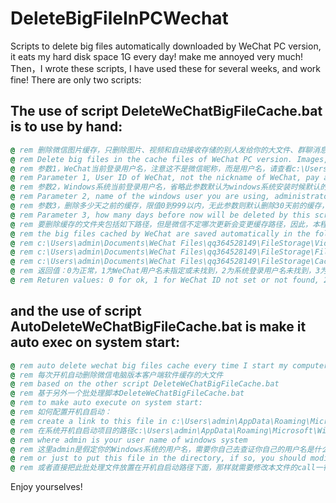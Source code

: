 # DeleteBigFileInPCWechat
Scripts to delete big files automatically downloaded by WeChat PC version, it eats my hard disk space 1G every day! make me annoyed very much!
Then，I wrote these scripts, I have used these for several weeks, and work fine!
There are only two scripts:

## The use of script **DeleteWeChatBigFileCache.bat** is to use by hand:
```bat
@ rem 删除微信图片缓存，只删除图片、视频和自动接收存储的别人发给你的大文件、群聊消息中的大文件，不删除文本聊天记录
@ rem Delete big files in the cache files of WeChat PC version. Images, Videos, Files received automatically will be deleted, but history of chat will not be deleted.
@ rem 参数1，WeChat当前登录用户名，注意这不是微信昵称，而是用户名，请查看c:\Users\administrator\Documents\WeChat Files\路径下的你的用户存储文件夹的名称
@ rem Parameter 1, User ID of WeChat, not the nickname of WeChat, pay attention please! You should check folders name under c:\Users\administrator\Documents\WeChat Files\ to find your WeChat user ID.
@ rem 参数2，Windows系统当前登录用户名，省略此参数默认为windows系统安装时候默认的用户名administrator
@ rem Parameter 2, name of the windows user you are using, administrator by default if you neglect it.
@ rem 参数3，删除多少天之前的缓存，限值0到999以内，无此参数则默认删除30天前的缓存，设为0则全部删除
@ rem Parameter 3, how many days before now will be deleted by this script, limit from 0 to 999, 30 by default if neglected, to delete all set par 3 to 0.
@ rem 要删除缓存的文件夹包括如下路径，但是微信不定哪次更新会变更缓存路径，因此，本程序需要不定时的修改更新升级
@ rem the big files cached by WeChat are saved automatically in the following directories, but WeChat will update and change directory structure oftentimes, so, check this script for any updates oftentimes please.
@ rem c:\Users\admin\Documents\WeChat Files\qq364528149\FileStorage\Video\2021-08
@ rem c:\Users\admin\Documents\WeChat Files\qq364528149\FileStorage\File\2021-08
@ rem c:\Users\admin\Documents\WeChat Files\qq364528149\FileStorage\Cache\2021-08
@ rem 返回值：0为正常，1为WeChat用户名未指定或未找到，2为系统登录用户名未找到，3为设置天数为负或者远超过999天
@ rem Returen values: 0 for ok, 1 for WeChat ID not set or not found, 2 for Windows user name not found, 3 for error setting of days number.
```

## and the use of script **AutoDeleteWeChatBigFileCache.bat** is make it auto exec on system start:
```bat
@ rem auto delete wechat big files cache every time I start my computer
@ rem 每次开机自动删除微信电脑版本客户端软件缓存的大文件
@ rem based on the other script DeleteWeChatBigFileCache.bat
@ rem 基于另外一个批处理脚本DeleteWeChatBigFileCache.bat
@ rem to make auto execute on system start:
@ rem 如何配置开机自启动：
@ rem create a link to this file in c:\Users\admin\AppData\Roaming\Microsoft\Windows\Start Menu\Programs\Startup
@ rem 在系统开机自启动项目的路径c:\Users\admin\AppData\Roaming\Microsoft\Windows\Start Menu\Programs\Startup下面给本文件创建一个快捷方式
@ rem where admin is your user name of windows system
@ rem 这里admin是假定你的Windows系统的用户名，需要你自己去查证你自己的用户名是什么
@ rem or just to put this file in the directory, if so, you should modify the call line .bat execute file path 
@ rem 或者直接把此批处理文件放置在开机自启动路径下面，那样就需要修改本文件的call一行指定.bat执行文件的路径
```

Enjoy yourselves!
